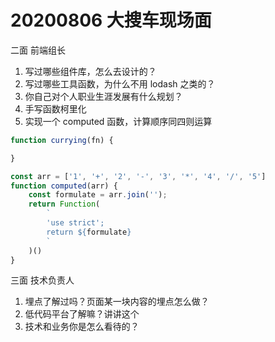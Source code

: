 # 20200806 大搜车现场面

二面 前端组长

1. 写过哪些组件库，怎么去设计的？
2. 写过哪些工具函数，为什么不用 lodash 之类的？
3. 你自己对个人职业生涯发展有什么规划？
4. 手写函数柯里化
5. 实现一个 computed 函数，计算顺序同四则运算

```javascript
function currying(fn) {

}
```

```javascript
const arr = ['1', '+', '2', '-', '3', '*', '4', '/', '5']
function computed(arr) {
    const formulate = arr.join('');
    return Function(
        `
        'use strict';
        return ${formulate}
        `
    )()
}
```

三面 技术负责人

1. 埋点了解过吗？页面某一块内容的埋点怎么做？
2. 低代码平台了解嘛？讲讲这个
3. 技术和业务你是怎么看待的？
